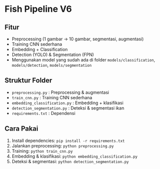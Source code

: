# Fish Pipeline V6

## Fitur
- Preprocessing (1 gambar → 10 gambar, segmentasi, augmentasi)
- Training CNN sederhana
- Embedding + Classification
- Detection (YOLO) & Segmentation (FPN)
- Menggunakan model yang sudah ada di folder `models/classification`, `models/detection`, `models/segmentation`

## Struktur Folder
- `preprocessing.py` : Preprocessing & augmentasi
- `train_cnn.py` : Training CNN sederhana
- `embedding_classification.py` : Embedding + klasifikasi
- `detection_segmentation.py` : Deteksi & segmentasi ikan
- `requirements.txt` : Dependensi

## Cara Pakai
1. Install dependencies: `pip install -r requirements.txt`
2. Jalankan preprocessing: `python preprocessing.py`
3. Training: `python train_cnn.py`
4. Embedding & klasifikasi: `python embedding_classification.py`
5. Deteksi & segmentasi: `python detection_segmentation.py`
